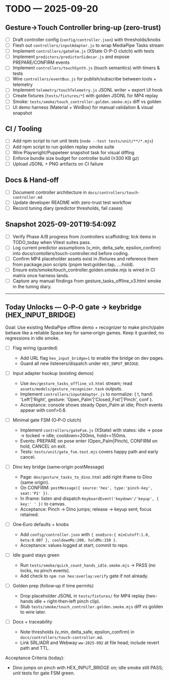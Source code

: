 ﻿# TODO — 2025-09-20

## Gesture→Touch Controller bring-up (zero-trust)
- [ ] Draft controller config (`config/controller.json`) with thresholds/knobs
- [ ] Flesh out `controllers/inputAdapter.js` to wrap MediaPipe Tasks stream
- [ ] Implement `controllers/gateFsm.js` (XState O-P-O clutch) with tests
- [ ] Implement `predictors/predictorSidecar.js` and expose PREPARE/CONFIRM events
- [ ] Implement `controllers/touchSynth.js` (touch semantics) with timers & tests
- [ ] Wire `controllers/eventBus.js` for publish/subscribe between tools + telemetry
- [ ] Implement `telemetry/touchTelemetry.js` JSONL writer + export UI hook
- [ ] Create fixtures (`tests/fixtures/*`) with golden JSONL for MP4 replay
- [ ] Smoke: `tests/smoke/touch_controller.golden.smoke.mjs` diff vs golden
- [ ] UI demo harness (Material + WinBox) for manual validation & visual snapshot

## CI / Tooling
- [ ] Add npm script to run unit tests (`node --test tests/unit/**/*.mjs`)
- [ ] Add npm script to run golden replay smoke suite
- [ ] Wire Playwright/Puppeteer snapshot task for visual diffing
- [ ] Enforce bundle size budget for controller build (≤300 KB gz)
- [ ] Upload JSONL + PNG artifacts on CI failure

## Docs & Hand-off
- [ ] Document controller architecture in `docs/controllers/touch-controller.md`
- [ ] Update developer README with zero-trust test workflow
- [ ] Record tuning diary (predictor thresholds, fail cases)

## Snapshot 2025-09-20T19:54:09Z

- [ ] Verify Phase A/B progress from /controllers scaffolding; tick items in TODO_today when Vitest suites pass.
- [ ] Log current predictor assumptions (v_min, delta_safe, epsilon_confirm) into docs/contollers/touch-controller.md before coding.
- [ ] Confirm MP4 placeholder assets exist in /fixtures and reference them from package.json scripts (pnpm test:golden:tap, ...:hold).
- [ ] Ensure 	ests/smoke/touch_controller.golden.smoke.mjs is wired in CI matrix once harness lands.
- [ ] Capture any manual findings from gesture_tasks_offline_v3.html smoke in the tuning diary.

---

## Today Unlocks — O‑P‑O gate → keybridge (HEX_INPUT_BRIDGE)

Goal: Use existing MediaPipe offline demo + recognizer to make pinch/palm behave like a reliable Space key for same‑origin games. Keep it guarded; no regressions in idle smoke.

- [ ] Flag wiring (guarded)
	- Add URL flag `hex_input_bridge=1` to enable the bridge on dev pages.
	- Guard all new listeners/dispatch under `HEX_INPUT_BRIDGE`.

- [ ] Input adapter hookup (existing demos)
	- Use `dev/gesture_tasks_offline_v3.html` stream; read `assets/models/gesture_recognizer.task` outputs.
	- Implement `controllers/inputAdapter.js` to normalize: { t, hand: 'Left'|'Right', gesture: 'Open_Palm'|'Closed_Fist'|'Pinch', conf }.
	- Acceptance: console shows steady Open_Palm at idle; Pinch events appear with conf>0.8.

- [ ] Minimal gate FSM (O‑P‑O clutch)
	- Implement `controllers/gateFsm.js` (XState) with states: idle → pose → locked → idle; cooldown=200ms, hold>=150ms.
	- Events: PREPARE on pose enter (Open_Palm|Pinch), CONFIRM on hold, CANCEL on exit.
	- Tests: `tests/unit/gate_fsm.test.mjs` covers happy path and early cancel.

- [ ] Dino key bridge (same‑origin postMessage)
	- Page: `dev/gesture_tasks_to_dino.html` add right iframe to Dino (same origin).
	- On CONFIRM: `postMessage({ source:'hex', type:'pinch-key', seat:'P1' })`.
	- In iframe: listen and dispatch `KeyboardEvent('keydown'/'keyup', { key:' ' })` to canvas.
	- Acceptance: Pinch → Dino jumps; release → keyup sent; focus retained.

- [ ] One‑Euro defaults + knobs
	- Add `config/controller.json` with `{ oneEuro:{ minCutoff:1.0, beta:0.007 }, cooldownMs:200, holdMs:150 }`.
	- Acceptance: values logged at start; commit to repo.

- [ ] Idle guard stays green
	- Run `tests/smoke/quick_count_hands_idle.smoke.mjs` → PASS (no locks, no pinch events).
	- Add check to `npm run hex:overlay:verify` gate if not already.

- [ ] Golden prep (follow‑up if time permits)
	- Drop placeholder JSONL in `tests/fixtures/` for MP4 replay (two-hands idle + right‑then‑left pinch clip).
	- Stub `tests/smoke/touch_controller.golden.smoke.mjs` diff vs golden to wire later.

- [ ] Docs + traceability
	- Note thresholds (v_min, delta_safe, epsilon_confirm) in `docs/controllers/touch-controller.md`.
	- Link SRL/ADR and Webway `ww-2025-092` at file head; include revert path and TTL.

Acceptance Criteria (today):
- Dino jumps on pinch with HEX_INPUT_BRIDGE on; idle smoke still PASS; unit tests for gate FSM green.

